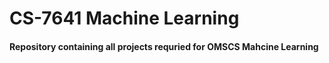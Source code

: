 # CS-7641 Machine Learning
#### Repository containing all projects requried for OMSCS Mahcine Learning